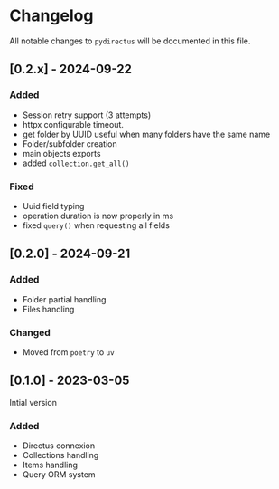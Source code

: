 # Changelog

All notable changes to `pydirectus` will be documented in this file.


## [0.2.x] - 2024-09-22

### Added
 - Session retry support (3 attempts)
 - httpx configurable timeout.
 - get folder by UUID useful when many folders have the same name
 - Folder/subfolder creation
 - main objects exports
 - added `collection.get_all()`

### Fixed
 - Uuid field typing
 - operation duration is now properly in ms
 - fixed `query()` when requesting all fields

## [0.2.0] - 2024-09-21

### Added
- Folder partial handling
- Files handling

### Changed
- Moved from `poetry` to `uv`

## [0.1.0] - 2023-03-05

Intial version

### Added
- Directus connexion
- Collections handling
- Items handling
- Query ORM system

